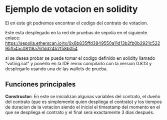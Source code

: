 # Ejemplo de votacion en solidity


El en este git podremos encontrar el codigo del contrato de votacion.


Este esta desplegado en la red de pruebas de sepolia en el siguiente enlace: https://sepolia.etherscan.io/tx/0x6b835ffd3849550a11d13b2fb0b2921c52295fb4ac08118a761dd24b2f58b054


si se desea probar se puede tomar el codigo definido en solidity llamado "voting.sol" y ponerlo en la IDE remix compilarlo con la version 0.8.13 y desplegarlo usando una de las wallets de prueba.


## Funciones principales 


**Constructor:** En este se inicializan algunas variables del contrato, el dueño del contrato (que es simplemente quien despliega el contrato) y los tiempos de duracion de la votacion siendo el inicial el timestamp del momento en el que se despliega el contrato y el final sera exactamente 3 dias después.



